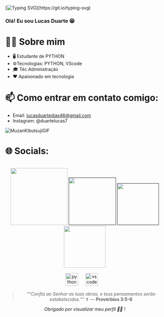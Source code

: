 [![Typing SVG](https://readme-typing-svg.herokuapp.com?font=Poppins&width=650&height=30&lines=print(+%22Eae+rapaziadinha!+Bem+vindos+ao+meu+Git+Hub%22+))](https://git.io/typing-svg)


### Olá! Eu sou Lucas Duarte 😁




#  🙎‍♂️ Sobre mim
- 🖥️ Estudante de PYTHON
- ⚙️Tecnologias: PYTHON, VScode
- 🎓 Téc.Administração
- ❤️ Apaixonado em tecnologia
#  📫 Como entrar em contato comigo:
- Email: lucasduartedias46@gmail.com
- Instagram: @duartelucas7


![MuzanKibutsujiGIF](https://github.com/user-attachments/assets/80f9e537-ee9f-4caa-8e66-18cf6723cd1d)



# 🌐 Socials:
<br>
 <div align="center">
    <a href="www.instagram.com/duartelucas7" target="_blank"><img src="https://img.shields.io/badge/-Instagram-%23E4405F?style=for-the-badge&logo=instagram&logoColor=white" width = "180" target="_blank"></a>
<a href="" target="_blank"><img src="https://img.shields.io/badge/Discord-7289DA?style=for-the-badge&logo=discord&logoColor=white" width = "150" target="_blank"></a> 
    <a href = ""><img src="https://img.shields.io/badge/-Gmail-%23333?style=for-the-badge&logo=gmail&logoColor=white"  width = "132" target="_blank"></a>
    <a href="https://www.linkedin.com/in/mateus-de-sousa-810310236/" target="_blank"><img src="https://img.shields.io/badge/-LinkedIn-%230077B5?style=for-the-badge&logo=linkedin&logoColor=white" width = "132" target="_blank"></a> 
  </div>
<br>

<div align="center">
  <img src="https://cdn.jsdelivr.net/gh/devicons/devicon/icons/python/python-original.svg" height="40" alt="python logo"  />
  <img width="15" />
  <img src="https://cdn.jsdelivr.net/gh/devicons/devicon/icons/vscode/vscode-original.svg" height="40" alt="vscode logo"  />
  <img width="15" />
 

> _"“Confia ao Senhor as tuas obras, e teus pensamentos serão estabelecidos.”"_ ✝️
> — **Provérbios 3:5-6**

<p align="center"><i> Obrigado por visualizar meu perfil 👨‍💻 ! </i></p>





